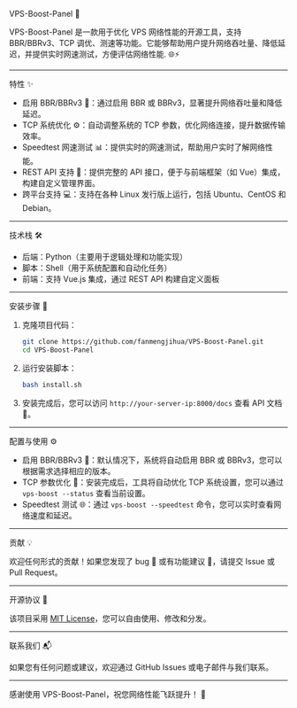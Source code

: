  VPS-Boost-Panel 🚀

VPS-Boost-Panel 是一款用于优化 VPS 网络性能的开源工具，支持 BBR/BBRv3、TCP 调优、测速等功能。它能够帮助用户提升网络吞吐量、降低延迟，并提供实时网速测试，方便评估网络性能. 🌐⚡

---

 特性 ✨

- 启用 BBR/BBRv3 🚀：通过启用 BBR 或 BBRv3，显著提升网络吞吐量和降低延迟。
- TCP 系统优化 ⚙️：自动调整系统的 TCP 参数，优化网络连接，提升数据传输效率。
- Speedtest 网速测试 📊：提供实时的网速测试，帮助用户实时了解网络性能。
- REST API 支持 🔗：提供完整的 API 接口，便于与前端框架（如 Vue）集成，构建自定义管理界面。
- 跨平台支持 💻：支持在各种 Linux 发行版上运行，包括 Ubuntu、CentOS 和 Debian。

---

 技术栈 🛠️

- 后端：Python（主要用于逻辑处理和功能实现）
- 脚本：Shell（用于系统配置和自动化任务）
- 前端：支持 Vue.js 集成，通过 REST API 构建自定义面板

---

 安装步骤 🔧

1. 克隆项目代码：

    ```bash
    git clone https://github.com/fanmengjihua/VPS-Boost-Panel.git
    cd VPS-Boost-Panel
    ```

2. 运行安装脚本：

    ```bash
    bash install.sh
    ```

3. 安装完成后，您可以访问 `http://your-server-ip:8000/docs` 查看 API 文档 📖。

---

 配置与使用 ⚙️

- 启用 BBR/BBRv3 🚀：默认情况下，系统将自动启用 BBR 或 BBRv3，您可以根据需求选择相应的版本。
- TCP 参数优化 🔧：安装完成后，工具将自动优化 TCP 系统设置，您可以通过 `vps-boost --status` 查看当前设置。
- Speedtest 测试 🌐：通过 `vps-boost --speedtest` 命令，您可以实时查看网络速度和延迟。

---

 贡献 💡

欢迎任何形式的贡献！如果您发现了 bug 🐛 或有功能建议 💬，请提交 Issue 或 Pull Request。

---

 开源协议 📜

该项目采用 [MIT License](LICENSE)，您可以自由使用、修改和分发。

---

 联系我们 📬

如果您有任何问题或建议，欢迎通过 GitHub Issues 或电子邮件与我们联系。

---

感谢使用 VPS-Boost-Panel，祝您网络性能飞跃提升！ 🌟
